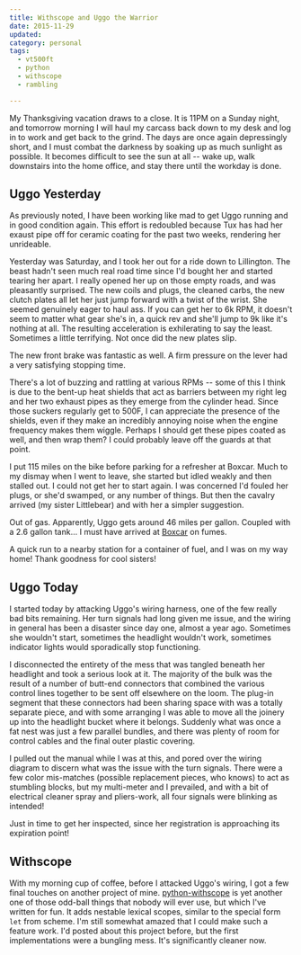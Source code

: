```yaml
---
title: Withscope and Uggo the Warrior
date: 2015-11-29
updated:
category: personal
tags:
  - vt500ft
  - python
  - withscope
  - rambling

---
```


My Thanksgiving vacation draws to a close. It is 11PM on a Sunday
night, and tomorrow morning I will haul my carcass back down to my
desk and log in to work and get back to the grind. The days are once
again depressingly short, and I must combat the darkness by soaking up
as much sunlight as possible. It becomes difficult to see the sun at
all -- wake up, walk downstairs into the home office, and stay there
until the workday is done.

<!-- more -->

## Uggo Yesterday

As previously noted, I have been working like mad to get Uggo running
and in good condition again. This effort is redoubled because Tux has
had her exaust pipe off for ceramic coating for the past two weeks,
rendering her unrideable.

Yesterday was Saturday, and I took her out for a ride down to
Lillington. The beast hadn't seen much real road time since I'd bought
her and started tearing her apart. I really opened her up on those
empty roads, and was pleasantly surprised. The new coils and plugs,
the cleaned carbs, the new clutch plates all let her just jump forward
with a twist of the wrist. She seemed genuinely eager to haul ass. If
you can get her to 6k RPM, it doesn't seem to matter what gear she's
in, a quick rev and she'll jump to 9k like it's nothing at all. The
resulting acceleration is exhilerating to say the least. Sometimes a
little terrifying. Not once did the new plates slip.

The new front brake was fantastic as well. A firm pressure on the
lever had a very satisfying stopping time.

There's a lot of buzzing and rattling at various RPMs -- some of this
I think is due to the bent-up heat shields that act as barriers
between my right leg and her two exhaust pipes as they emerge from the
cylinder head. Since those suckers regularly get to 500F, I can
appreciate the presence of the shields, even if they make an
incredibly annoying noise when the engine frequency makes them
wiggle. Perhaps I should get these pipes coated as well, and then wrap
them? I could probably leave off the guards at that point.

I put 115 miles on the bike before parking for a refresher at
Boxcar. Much to my dismay when I went to leave, she started but idled
weakly and then stalled out. I could not get her to start again. I was
concerned I'd fouled her plugs, or she'd swamped, or any number of
things. But then the cavalry arrived (my sister Littlebear) and with
her a simpler suggestion.

Out of gas. Apparently, Uggo gets around 46 miles per gallon. Coupled with
a 2.6 gallon tank... I must have arrived at [Boxcar] on fumes.

A quick run to a nearby station for a container of fuel, and I was on
my way home! Thank goodness for cool sisters!

[Boxcar]: http://theboxcarbar.com


## Uggo Today

I started today by attacking Uggo's wiring harness, one of the few
really bad bits remaining. Her turn signals had long given me issue,
and the wiring in general has been a disaster since day one, almost a
year ago. Sometimes she wouldn't start, sometimes the headlight
wouldn't work, sometimes indicator lights would sporadically stop
functioning.

I disconnected the entirety of the mess that was tangled beneath her
headlight and took a serious look at it. The majority of the bulk was
the result of a number of butt-end connectors that combined the
various control lines together to be sent off elsewhere on the
loom. The plug-in segment that these connectors had been sharing space
with was a totally separate piece, and with some arranging I was able
to move all the joinery up into the headlight bucket where it belongs.
Suddenly what was once a fat nest was just a few parallel bundles, and
there was plenty of room for control cables and the final outer
plastic covering.

I pulled out the manual while I was at this, and pored over the wiring
diagram to discern what was the issue with the turn signals. There
were a few color mis-matches (possible replacement pieces, who knows)
to act as stumbling blocks, but my multi-meter and I prevailed, and
with a bit of electrical cleaner spray and pliers-work, all four
signals were blinking as intended!

Just in time to get her inspected, since her registration is
approaching its expiration point!


## Withscope

With my morning cup of coffee, before I attacked Uggo's wiring, I got
a few final touches on another project of mine. [python-withscope] is
yet another one of those odd-ball things that nobody will ever use,
but which I've written for fun. It adds nestable lexical scopes,
similar to the special form `let` from scheme. I'm still somewhat
amazed that I could make such a feature work. I'd posted about this
project before, but the first implementations were a bungling
mess. It's significantly cleaner now.

[python-withscope]: https://github.com/obriencj/python-withscope
